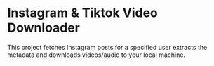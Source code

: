 # Instagram & Tiktok Video Downloader

This project fetches Instagram posts for a specified user extracts the metadata and downloads videos/audio to your local machine.